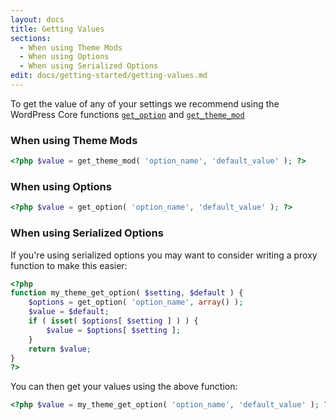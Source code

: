 ```yaml
---
layout: docs
title: Getting Values
sections:
  - When using Theme Mods
  - When using Options
  - When using Serialized Options
edit: docs/getting-started/getting-values.md
---
```


To get the value of any of your settings we recommend using the WordPress Core functions [`get_option`](https://codex.wordpress.org/Function_Reference/get_option) and [`get_theme_mod`](https://codex.wordpress.org/Function_Reference/get_theme_mod)

### When using **Theme Mods**

```php
<?php $value = get_theme_mod( 'option_name', 'default_value' ); ?>
```

### When using **Options**

```php
<?php $value = get_option( 'option_name', 'default_value' ); ?>
```

### When using **Serialized Options**

If you're using serialized options you may want to consider writing a proxy function to make this easier:

```php
<?php
function my_theme_get_option( $setting, $default ) {
    $options = get_option( 'option_name', array() );
    $value = $default;
    if ( isset( $options[ $setting ] ) ) {
        $value = $options[ $setting ];
    }
    return $value;
}
?>
```

You can then get your values using the above function:
```php
<?php $value = my_theme_get_option( 'option_name', 'default_value' ); ?>
```
